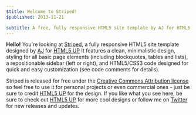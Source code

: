 ```yaml
---
$title: Welcome to Striped!
$published: 2013-11-21

subtitle: A free, fully responsive HTML5 site template by AJ for HTML5 UP
---
```

**Hello!** You're looking at [Striped](http://html5up.net/striped/), a fully responsive HTML5 site template designed by [AJ](http://n33.co/) for [HTML5 UP](http://html5up.net/) It features a clean, minimalistic design, styling for all basic page elements (including blockquotes, tables and lists), a repositionable sidebar (left or right), and HTML5/CSS3 code designed for quick and easy customization (see code comments for details). 

Striped is released for free under the [Creative Commons Attribution license](http://html5up.net/license/) so feel free to use it for personal projects or even commercial ones - just be sure to credit [HTML5 UP](http://html5up.net/) for the design. If you like what you see here, be sure to check out [HTML5 UP](http://html5up.net/) for more cool designs or follow me on [Twitter](http://twitter.com/n33co) for new releases and updates.
